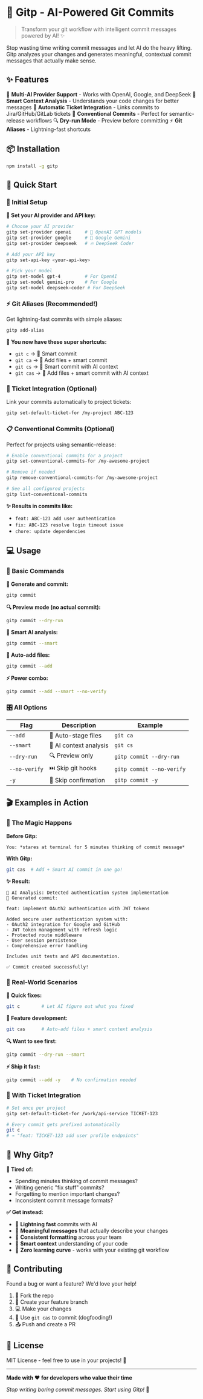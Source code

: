 # 🚀 Gitp - AI-Powered Git Commits

> Transform your git workflow with intelligent commit messages powered by AI! ✨

Stop wasting time writing commit messages and let AI do the heavy lifting. Gitp analyzes your changes and generates meaningful, contextual commit messages that actually make sense.

## ✨ Features

🤖 **Multi-AI Provider Support** - Works with OpenAI, Google, and DeepSeek
🎯 **Smart Context Analysis** - Understands your code changes for better messages
🎫 **Automatic Ticket Integration** - Links commits to Jira/GitHub/GitLab tickets
📝 **Conventional Commits** - Perfect for semantic-release workflows
🔍 **Dry-run Mode** - Preview before committing
⚡ **Git Aliases** - Lightning-fast shortcuts

## 📦 Installation

```sh
npm install -g gitp
```

## 🚀 Quick Start

### 🔧 Initial Setup

**🔑 Set your AI provider and API key:**
```sh
# Choose your AI provider
gitp set-provider openai     # 🤖 OpenAI GPT models
gitp set-provider google     # 🧠 Google Gemini
gitp set-provider deepseek   # 🔥 DeepSeek Coder

# Add your API key
gitp set-api-key <your-api-key>

# Pick your model
gitp set-model gpt-4         # For OpenAI
gitp set-model gemini-pro    # For Google
gitp set-model deepseek-coder # For DeepSeek
```

### ⚡ Git Aliases (Recommended!)

Get lightning-fast commits with simple aliases:
```sh
gitp add-alias
```

**🎉 You now have these super shortcuts:**
- `git c` → 💬 Smart commit
- `git ca` → 📁 Add files + smart commit
- `git cs` → 🧠 Smart commit with AI context
- `git cas` → 🚀 Add files + smart commit with AI context

### 🎫 Ticket Integration (Optional)

Link your commits automatically to project tickets:
```sh
gitp set-default-ticket-for /my-project ABC-123
```

### 📋 Conventional Commits (Optional)

Perfect for projects using semantic-release:
```sh
# Enable conventional commits for a project
gitp set-conventional-commits-for /my-awesome-project

# Remove if needed
gitp remove-conventional-commits-for /my-awesome-project

# See all configured projects
gitp list-conventional-commits
```

**✨ Results in commits like:**
- `feat: ABC-123 add user authentication`
- `fix: ABC-123 resolve login timeout issue`
- `chore: update dependencies`

## 💻 Usage

### 🎯 Basic Commands

**💬 Generate and commit:**
```sh
gitp commit
```

**🔍 Preview mode (no actual commit):**
```sh
gitp commit --dry-run
```

**🧠 Smart AI analysis:**
```sh
gitp commit --smart
```

**📁 Auto-add files:**
```sh
gitp commit --add
```

**⚡ Power combo:**
```sh
gitp commit --add --smart --no-verify
```

### 🎛️ All Options

| Flag | Description | Example |
|------|-------------|---------|
| `--add` | 📁 Auto-stage files | `git ca` |
| `--smart` | 🧠 AI context analysis | `git cs` |
| `--dry-run` | 🔍 Preview only | `gitp commit --dry-run` |
| `--no-verify` | ⏭️ Skip git hooks | `gitp commit --no-verify` |
| `-y` | 🚀 Skip confirmation | `gitp commit -y` |

## 🎬 Examples in Action

### 🚀 The Magic Happens

**Before Gitp:**
```
You: *stares at terminal for 5 minutes thinking of commit message*
```

**With Gitp:**
```sh
git cas  # Add + Smart AI commit in one go!
```

**✨ Result:**
```
🤖 AI Analysis: Detected authentication system implementation
📝 Generated commit:

feat: implement OAuth2 authentication with JWT tokens

Added secure user authentication system with:
- OAuth2 integration for Google and GitHub
- JWT token management with refresh logic
- Protected route middleware
- User session persistence
- Comprehensive error handling

Includes unit tests and API documentation.

✅ Commit created successfully!
```

### 🎯 Real-World Scenarios

**🔧 Quick fixes:**
```sh
git c        # Let AI figure out what you fixed
```

**🧪 Feature development:**
```sh
git cas      # Auto-add files + smart context analysis
```

**🔍 Want to see first:**
```sh
gitp commit --dry-run --smart
```

**⚡ Ship it fast:**
```sh
gitp commit --add -y    # No confirmation needed
```

### 🎫 With Ticket Integration

```sh
# Set once per project
gitp set-default-ticket-for /work/api-service TICKET-123

# Every commit gets prefixed automatically
git c
# → "feat: TICKET-123 add user profile endpoints"
```

## 🎯 Why Gitp?

**🤔 Tired of:**
- Spending minutes thinking of commit messages?
- Writing generic "fix stuff" commits?
- Forgetting to mention important changes?
- Inconsistent commit message formats?

**✅ Get instead:**
- 🚀 **Lightning fast** commits with AI
- 📝 **Meaningful messages** that actually describe your changes
- 🎯 **Consistent formatting** across your team
- 🧠 **Smart context** understanding of your code
- 🔄 **Zero learning curve** - works with your existing git workflow

## 🤝 Contributing

Found a bug or want a feature? We'd love your help!

1. 🍴 Fork the repo
2. 🌟 Create your feature branch
3. 💻 Make your changes
4. 🚀 Use `git cas` to commit (dogfooding!)
5. 📤 Push and create a PR

## 📜 License

MIT License - feel free to use in your projects! 🎉

---

**Made with ❤️ for developers who value their time**

*Stop writing boring commit messages. Start using Gitp!* 🚀
